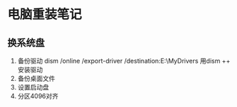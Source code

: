 # 电脑重装笔记



## 换系统盘

1. 备份驱动
   dism /online /export-driver /destination:E:\MyDrivers
  用dism ++ 安装驱动
2. 备份桌面文件
3. 设置启动盘
4. 分区4096对齐

